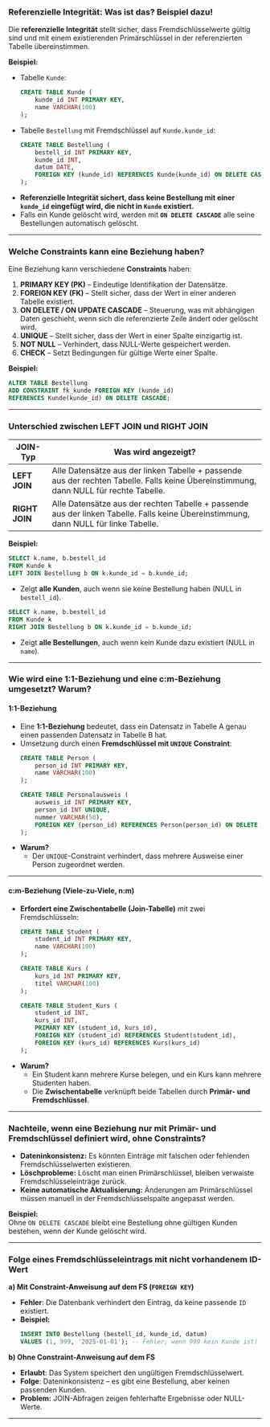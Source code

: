 
### **Referenzielle Integrität: Was ist das? Beispiel dazu!**  
Die **referenzielle Integrität** stellt sicher, dass Fremdschlüsselwerte gültig sind und mit einem existierenden Primärschlüssel in der referenzierten Tabelle übereinstimmen.  

**Beispiel:**  
- Tabelle `Kunde`:
  ```sql
  CREATE TABLE Kunde (
      kunde_id INT PRIMARY KEY,
      name VARCHAR(100)
  );
  ```
- Tabelle `Bestellung` mit Fremdschlüssel auf `Kunde.kunde_id`:
  ```sql
  CREATE TABLE Bestellung (
      bestell_id INT PRIMARY KEY,
      kunde_id INT,
      datum DATE,
      FOREIGN KEY (kunde_id) REFERENCES Kunde(kunde_id) ON DELETE CASCADE
  );
  ```
- **Referenzielle Integrität sichert, dass keine Bestellung mit einer `kunde_id` eingefügt wird, die nicht in `Kunde` existiert.**  
- Falls ein Kunde gelöscht wird, werden mit **`ON DELETE CASCADE`** alle seine Bestellungen automatisch gelöscht.

---

### **Welche Constraints kann eine Beziehung haben?**  
Eine Beziehung kann verschiedene **Constraints** haben:  

1. **PRIMARY KEY (PK)** – Eindeutige Identifikation der Datensätze.  
2. **FOREIGN KEY (FK)** – Stellt sicher, dass der Wert in einer anderen Tabelle existiert.  
3. **ON DELETE / ON UPDATE CASCADE** – Steuerung, was mit abhängigen Daten geschieht, wenn sich die referenzierte Zeile ändert oder gelöscht wird.  
4. **UNIQUE** – Stellt sicher, dass der Wert in einer Spalte einzigartig ist.  
5. **NOT NULL** – Verhindert, dass NULL-Werte gespeichert werden.  
6. **CHECK** – Setzt Bedingungen für gültige Werte einer Spalte.  

**Beispiel:**  
```sql
ALTER TABLE Bestellung
ADD CONSTRAINT fk_kunde FOREIGN KEY (kunde_id) 
REFERENCES Kunde(kunde_id) ON DELETE CASCADE;
```

---

### **Unterschied zwischen LEFT JOIN und RIGHT JOIN**  

| JOIN-Typ | Was wird angezeigt? |
|----------|---------------------|
| **LEFT JOIN** | Alle Datensätze aus der linken Tabelle + passende aus der rechten Tabelle. Falls keine Übereinstimmung, dann NULL für rechte Tabelle. |
| **RIGHT JOIN** | Alle Datensätze aus der rechten Tabelle + passende aus der linken Tabelle. Falls keine Übereinstimmung, dann NULL für linke Tabelle. |

**Beispiel:**  
```sql
SELECT k.name, b.bestell_id 
FROM Kunde k 
LEFT JOIN Bestellung b ON k.kunde_id = b.kunde_id;
```
- Zeigt **alle Kunden**, auch wenn sie keine Bestellung haben (NULL in `bestell_id`).  

```sql
SELECT k.name, b.bestell_id 
FROM Kunde k 
RIGHT JOIN Bestellung b ON k.kunde_id = b.kunde_id;
```
- Zeigt **alle Bestellungen**, auch wenn kein Kunde dazu existiert (NULL in `name`).

---

### **Wie wird eine 1:1-Beziehung und eine c:m-Beziehung umgesetzt? Warum?**  

#### **1:1-Beziehung**  
- Eine **1:1-Beziehung** bedeutet, dass ein Datensatz in Tabelle A genau einen passenden Datensatz in Tabelle B hat.  
- Umsetzung durch einen **Fremdschlüssel mit `UNIQUE` Constraint**:  
  ```sql
  CREATE TABLE Person (
      person_id INT PRIMARY KEY,
      name VARCHAR(100)
  );

  CREATE TABLE Personalausweis (
      ausweis_id INT PRIMARY KEY,
      person_id INT UNIQUE,
      nummer VARCHAR(50),
      FOREIGN KEY (person_id) REFERENCES Person(person_id) ON DELETE CASCADE
  );
  ```
- **Warum?**  
  - Der `UNIQUE`-Constraint verhindert, dass mehrere Ausweise einer Person zugeordnet werden.  

---

#### **c:m-Beziehung (Viele-zu-Viele, n:m)**  
- **Erfordert eine Zwischentabelle (Join-Tabelle)** mit zwei Fremdschlüsseln:  
  ```sql
  CREATE TABLE Student (
      student_id INT PRIMARY KEY,
      name VARCHAR(100)
  );

  CREATE TABLE Kurs (
      kurs_id INT PRIMARY KEY,
      titel VARCHAR(100)
  );

  CREATE TABLE Student_Kurs (
      student_id INT,
      kurs_id INT,
      PRIMARY KEY (student_id, kurs_id),
      FOREIGN KEY (student_id) REFERENCES Student(student_id),
      FOREIGN KEY (kurs_id) REFERENCES Kurs(kurs_id)
  );
  ```
- **Warum?**  
  - Ein Student kann mehrere Kurse belegen, und ein Kurs kann mehrere Studenten haben.  
  - Die **Zwischentabelle** verknüpft beide Tabellen durch **Primär- und Fremdschlüssel**.

---

### **Nachteile, wenn eine Beziehung nur mit Primär- und Fremdschlüssel definiert wird, ohne Constraints?**  
- **Dateninkonsistenz:** Es könnten Einträge mit falschen oder fehlenden Fremdschlüsselwerten existieren.  
- **Löschprobleme:** Löscht man einen Primärschlüssel, bleiben verwaiste Fremdschlüsseleinträge zurück.  
- **Keine automatische Aktualisierung:** Änderungen am Primärschlüssel müssen manuell in der Fremdschlüsselspalte angepasst werden.  

**Beispiel:**  
Ohne `ON DELETE CASCADE` bleibt eine Bestellung ohne gültigen Kunden bestehen, wenn der Kunde gelöscht wird.

---

### **Folge eines Fremdschlüsseleintrags mit nicht vorhandenem ID-Wert**  

**a) Mit Constraint-Anweisung auf dem FS (`FOREIGN KEY`)**  
- **Fehler**: Die Datenbank verhindert den Eintrag, da keine passende `ID` existiert.  
- **Beispiel:**  
  ```sql
  INSERT INTO Bestellung (bestell_id, kunde_id, datum) 
  VALUES (1, 999, '2025-01-01'); -- Fehler, wenn 999 kein Kunde ist!
  ```

**b) Ohne Constraint-Anweisung auf dem FS**  
- **Erlaubt**: Das System speichert den ungültigen Fremdschlüsselwert.  
- **Folge**: Dateninkonsistenz – es gibt eine Bestellung, aber keinen passenden Kunden.  
- **Problem:** JOIN-Abfragen zeigen fehlerhafte Ergebnisse oder NULL-Werte.  

---
